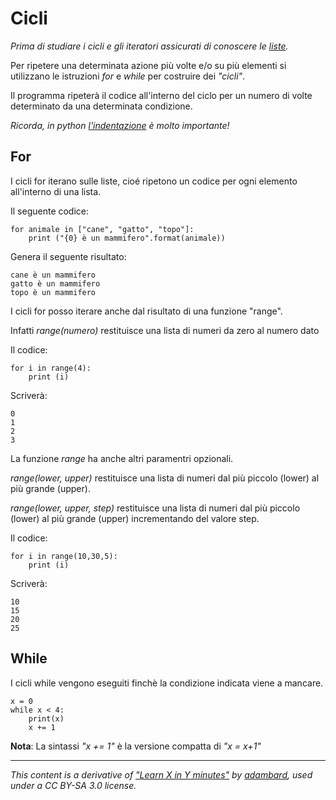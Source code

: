 # Cicli

_Prima di studiare i cicli e gli iteratori assicurati di conoscere le [liste](Type_List.md)._

Per ripetere una determinata azione più volte e/o su più elementi si utilizzano le istruzioni _for_ e _while_ per costruire dei _"cicli"_.

Il programma ripeterà il codice all'interno del ciclo per un numero di volte determinato da una determinata condizione.

_Ricorda, in python [l'indentazione](Indentation.md) è molto importante!_


## For

I cicli for iterano sulle liste, cioé ripetono un codice per ogni elemento all'interno di una lista.


Il seguente codice:

    for animale in ["cane", "gatto", "topo"]:              
        print ("{0} è un mammifero".format(animale))

Genera il seguente risultato:

    cane è un mammifero                                    
    gatto è un mammifero
    topo è un mammifero


I cicli for posso iterare anche dal risultato di una funzione "range".

Infatti _range(numero)_ restituisce una lista di numeri da zero al numero dato

Il codice:

    for i in range(4):
        print (i)

Scriverà:

    0                                                      
    1
    2
    3


La funzione _range_ ha anche altri paramentri opzionali.

_range(lower, upper)_ restituisce una lista di numeri dal più piccolo (lower) al più grande (upper).

_range(lower, upper, step)_ restituisce una lista di numeri dal più piccolo (lower) al più grande (upper) incrementando del valore step.

Il codice: 

    for i in range(10,30,5):
        print (i)

Scriverà:

    10                                                      
    15
    20
    25


## While

I cicli while vengono eseguiti finchè la condizione indicata viene a mancare.

    x = 0                                               
    while x < 4:
        print(x)
        x += 1  

**Nota**: La sintassi _"x += 1"_ è la versione compatta di _"x = x+1"_


---

_This content is a derivative of ["Learn X in Y minutes"](https://github.com/adambard/learnxinyminutes-docs) by [adambard](https://github.com/adambard), used under a CC BY-SA 3.0 license._
